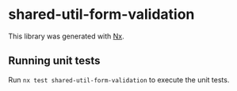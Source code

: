 # shared-util-form-validation

This library was generated with [Nx](https://nx.dev).

## Running unit tests

Run `nx test shared-util-form-validation` to execute the unit tests.
